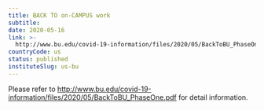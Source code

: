 ```yaml
---
title: BACK TO on-CAMPUS work
subtitle: 
date: 2020-05-16
link: >-
  http://www.bu.edu/covid-19-information/files/2020/05/BackToBU_PhaseOne.pdf
countryCode: us
status: published
instituteSlug: us-bu
---
```

Please refer to http://www.bu.edu/covid-19-information/files/2020/05/BackToBU_PhaseOne.pdf for detail information.
